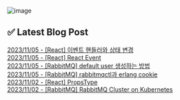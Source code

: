 ![image](https://user-images.githubusercontent.com/76645095/162124599-f9d701d6-e523-49c4-a6ce-193dc38f1026.png)

## ✅ Latest Blog Post

[2023/11/05 - [React] 이벤트 핸들러와 상태 변경](http://blog.naver.com/ds4ouj/223256401906) <br/>
[2023/11/05 - [React] React Event](http://blog.naver.com/ds4ouj/223256383682) <br/>
[2023/11/05 - [RabbitMQ] default user 생성하는 방법](http://blog.naver.com/ds4ouj/223256280351) <br/>
[2023/11/05 - [RabbitMQ] rabbitmqctl과 erlang cookie](http://blog.naver.com/ds4ouj/223256217547) <br/>
[2023/11/02 - [React] PropsType](http://blog.naver.com/ds4ouj/223254036064) <br/>
[2023/11/02 - [RabbitMQ] RabbitMQ Cluster on Kubernetes](http://blog.naver.com/ds4ouj/223253681531) <br/>
